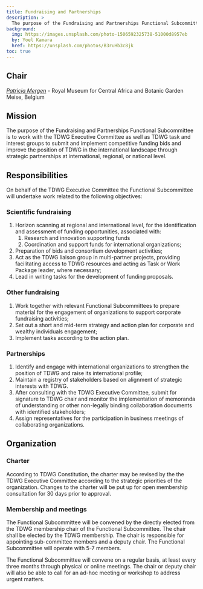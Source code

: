 ```yaml
---
title: Fundraising and Partnerships
description: >
  The purpose of the Fundraising and Partnerships Functional Subcommittee is to work together with the TDWG Executive Committee as well as TDWG task and interest groups to submit and implement competitive funding bids and improve the position of TDWG in the international landscape through strategic partnerships at international, regional, or national level.
background:
  img: https://images.unsplash.com/photo-1506592325738-51000d8957eb
  by: Yoel Kamara
  href: https://unsplash.com/photos/B3ruHb3c8jk
toc: true
---
```


## Chair

[_Patricia Mergen_](mailto:mergen.patricia@gmail.com) - Royal Museum for Central Africa and Botanic Garden Meise, Belgium

## Mission

The purpose of the Fundraising and Partnerships Functional Subcommittee is to work with the TDWG Executive Committee as well as TDWG task and interest groups to submit and implement competitive funding bids and improve the position of TDWG in the international landscape through strategic partnerships at international, regional, or national level.

## Responsibilities

On behalf of the TDWG Executive Committee the Functional Subcommittee will undertake work related to the following objectives:

### Scientific fundraising

1. Horizon scanning at regional and international level, for the identification and assessment of funding opportunities, associated with:
    1. Research and innovation supporting funds
    1. Coordination and support funds for international organizations;
1. Preparation of bids and consortium development activities;
1. Act as the TDWG liaison group in multi-partner projects, providing facilitating access to TDWG resources and acting as Task or Work Package leader, where necessary;
1. Lead in writing tasks for the development of funding proposals.

### Other fundraising

1. Work together with relevant Functional Subcommittees to prepare material for the engagement of organizations to support corporate fundraising activities;
1. Set out a short and mid-term strategy and action plan for corporate and wealthy individuals engagement;
1. Implement tasks according to the action plan.

### Partnerships

1. Identify and engage with international organizations to strengthen the position of TDWG and raise its international profile;
1. Maintain a registry of stakeholders based on alignment of strategic interests with TDWG.
1. After consulting with the TDWG Executive Committee, submit for signature to TDWG chair and monitor the implementation of memoranda of understanding or other non-legally binding collaboration documents with identified stakeholders;
1. Assign representatives for the participation in business meetings of collaborating organizations.

## Organization

### Charter

According to TDWG Constitution, the charter may be revised by the the TDWG Executive Committee according to the strategic priorities of the organization. Changes to the charter will be put up for open membership consultation for 30 days prior to approval.

### Membership and meetings

The Functional Subcommittee will be convened by the directly elected from the TDWG membership chair of the Functional Subcommittee. The chair shall be elected by the TDWG membership. The chair is responsible for appointing sub-committee members and a deputy chair. The Functional Subcommittee will operate with 5-7 members.

The Functional Subcommittee will convene on a regular basis, at least every three months through physical or online meetings. The chair or deputy chair will also be able to call for an ad-hoc meeting or workshop to address urgent matters.
